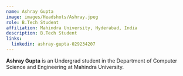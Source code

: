 ```yaml
---
name: Ashray Gupta
image: images/Headshots/Ashray.jpeg
role: B.Tech Student
affiliation: Mahindra University, Hyderabad, India
description: B.Tech Student
links:
  linkedin: ashray-gupta-029234207
---
```


**Ashray Gupta** is an Undergrad student in the Department of Computer Science and Engineering at Mahindra University.
